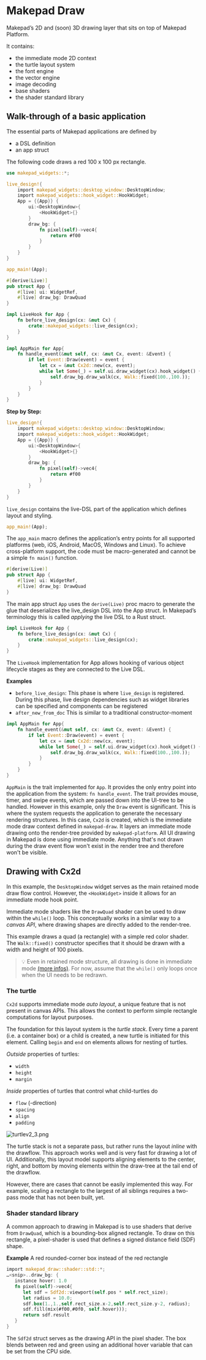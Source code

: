 # Makepad Draw

Makepad’s 2D and (soon) 3D drawing layer that sits on top of Makepad Platform.

It contains:

- the immediate mode 2D context
- the turtle layout system
- the font engine
- the vector engine
- image decoding
- base shaders
- the shader standard library

## Walk-through of a basic application

The essential parts of Makepad applications are defined by

- a DSL definition
- an app struct

The following code draws a red 100 x 100 px rectangle.

```rust
use makepad_widgets::*;

live_design!{
    import makepad_widgets::desktop_window::DesktopWindow;
    import makepad_widgets::hook_widget::HookWidget;
    App = {{App}} {
        ui:<DesktopWindow>{
            <HookWidget>{}
        }
        draw_bg: {
            fn pixel(self)->vec4{
                return #f00
            }
        }
    }
}

app_main!(App);

#[derive(Live)]
pub struct App {
    #[live] ui: WidgetRef,
    #[live] draw_bg: DrawQuad
}

impl LiveHook for App {
    fn before_live_design(cx: &mut Cx) {
        crate::makepad_widgets::live_design(cx);
    }
}

impl AppMain for App{
    fn handle_event(&mut self, cx: &mut Cx, event: &Event) {
        if let Event::Draw(event) = event {
            let cx = &mut Cx2d::new(cx, event);
            while let Some(_) = self.ui.draw_widget(cx).hook_widget() {
                self.draw_bg.draw_walk(cx, Walk::fixed(100.,100.));
            }
        }
    }
}
```

**Step by Step:**

```rust
live_design!{
    import makepad_widgets::desktop_window::DesktopWindow;
    import makepad_widgets::hook_widget::HookWidget;
    App = {{App}} {
        ui:<DesktopWindow>{
            <HookWidget>{}
        }
        draw_bg: {
            fn pixel(self)->vec4{
                return #f00
            }
        }
    }
}
```

`live_design` contains the live-DSL part of the application which defines layout and styling.

```rust
app_main!(App);
```

The `app_main` macro defines the application’s entry points for all supported platforms (web, iOS, Android, MacOS, Windows and Linux). To achieve cross-platform support, the code must be macro-generated and cannot be a simple `fn main()` function.

```rust
#[derive(Live)]
pub struct App {
    #[live] ui: WidgetRef,
    #[live] draw_bg: DrawQuad
}
```

The main app struct `App` uses the `derive(Live)` proc macro to generate the glue that deserializes the live_design DSL into the App struct. In Makepad’s terminology this is called *applying* the live DSL to a Rust struct.

```rust
impl LiveHook for App {
    fn before_live_design(cx: &mut Cx) {
        crate::makepad_widgets::live_design(cx);
    }
}
```

The `LiveHook` implementation for App allows hooking of various object lifecycle stages as they are connected to the Live DSL.

**Examples**

- `before_live_design`: This phase is where `live_design` is registered. During this phase, live design dependencies such as widget libraries can be specified and components can be registered
- `after_new_from_doc` This is similar to a traditional constructor-moment

```rust
impl AppMain for App{
    fn handle_event(&mut self, cx: &mut Cx, event: &Event) {
        if let Event::Draw(event) = event {
            let cx = &mut Cx2d::new(cx, event);
            while let Some(_) = self.ui.draw_widget(cx).hook_widget() {
                self.draw_bg.draw_walk(cx, Walk::fixed(100.,100.));
            }
        }
    }
}
```

`AppMain` is the trait implemented for `App`. It provides the only entry point into the application from the system: `fn handle_event`. The trait provides mouse, timer, and swipe events, which are passed down into the UI-tree to be handled. However in this example, only the `Draw` event is significant. This is where the system requests the application to generate the necessary rendering structures.
In this case, `Cx2d` is created, which is the immediate mode draw context defined in `makepad-draw`. It layers an immediate mode drawing onto the render-tree provided by `makepad-platform`. All UI drawing in Makepad is done using immediate mode. Anything that's not drawn during the draw event flow won't exist in the render tree and therefore won't be visible.

## Drawing with Cx2d

In this example, the `DesktopWindow` widget serves as the main retained mode draw flow control. However, the `<HookWidget>` inside it allows for an immediate mode hook point.

Immediate mode shaders like the `DrawQuad` shader can be used to draw within the `while()` loop. This conceptually works in a similar way to a *canvas API*, where drawing shapes are directly added to the render-tree.

This example draws a quad (a rectangle) with a simple red color shader. The `Walk::fixed()` constructor specifies that it should be drawn with a width and height of 100 pixels.

> 💡 Even in retained mode structure, all drawing is done in immediate mode [(more infos)](https://www.notion.so/Makepad-Architecture-v1-2-c8089aa477c14c349a57e0e633c556ba?pvs=21). For now, assume that the `while()` only loops once when the UI needs to be redrawn.

### The turtle

`Cx2d` supports immediate mode *auto layout*, a unique feature that is not present in canvas APIs. This allows the context to perform simple rectangle computations for layout purposes.

The foundation for this layout system is the *turtle stack*. Every time a parent (i.e. a container box) or a child is created, a new turtle is initiated for this element. Calling `begin` and `end` on elements allows for nesting of turtles.

*Outside* properties of turtles:

- `width`
- `height`
- `margin`

*Inside* properties of turtles that control what child-turtles do

- `flow` (-direction)
- `spacing`
- `align`
- `padding`

![turtlev2_3.png](images/turtlev2_3.png)

The turtle stack is not a separate pass, but rather runs the layout *inline* with the drawflow. This approach works well and is very fast for drawing a lot of UI. Additionally, this layout model supports aligning elements to the center, right, and bottom by moving elements within the draw-tree at the tail end of the drawflow.

However, there are cases that cannot be easily implemented this way. For example, scaling a rectangle to the largest of all siblings requires a two-pass mode that has not been built, yet.

### Shader standard library

A common approach to drawing in Makepad is to use shaders that derive from `DrawQuad`, which is a bounding-box aligned rectangle. To draw on this rectangle, a pixel-shader is used that defines a signed distance field (SDF) shape.

**Example** A red rounded-corner box instead of the red rectangle

```rust
import makepad_draw::shader::std::*;
…<snip>..draw_bg: {
   instance hover: 1.0
   fn pixel(self)->vec4{
      let sdf = Sdf2d::viewport(self.pos * self.rect_size);
      let radius = 10.0;
      sdf.box(1.,1.,self.rect_size.x-2,self.rect_size.y-2, radius);
      sdf.fill(mix(#f00,#0f0, self.hover)));
      return sdf.result 
   }
}
```

The `Sdf2d` struct serves as the drawing API in the pixel shader. The box blends between red and green using an additional hover variable that can be set from the CPU side.
